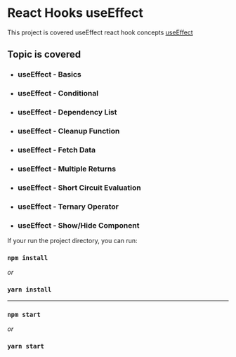 # React Hooks useEffect

This project is covered useEffect react hook concepts [useEffect]()

## Topic is covered

- ### useEffect - Basics

- ### useEffect - Conditional

- ### useEffect - Dependency List

- ### useEffect - Cleanup Function

- ### useEffect - Fetch Data

- ### useEffect - Multiple Returns

- ### useEffect - Short Circuit Evaluation

- ### useEffect - Ternary Operator

- ### useEffect - Show/Hide Component

If your run the project directory, you can run:

### `npm install`

_or_

### `yarn install`

---

### `npm start`

_or_

### `yarn start`
